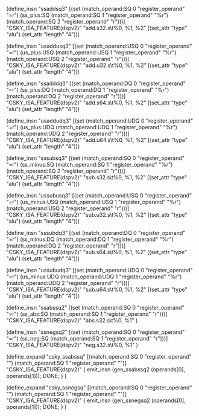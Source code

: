 (define_insn "ssaddsq3"
  [(set (match_operand:SQ              0 "register_operand" "=r")
        (ss_plus:SQ  (match_operand:SQ 1 "register_operand" "%r")
                     (match_operand:SQ 2 "register_operand" "r")))]
  "CSKY_ISA_FEATURE(dspv2)"
  "add.s32.s\t%0, %1, %2"
  [(set_attr "type"   "alu")
   (set_attr "length"   "4")])

(define_insn "usaddusq3"
  [(set (match_operand:USQ               0 "register_operand" "=r")
        (us_plus:USQ  (match_operand:USQ 1 "register_operand" "%r")
                      (match_operand:USQ 2 "register_operand" "r")))]
  "CSKY_ISA_FEATURE(dspv2)"
  "add.u32.s\t%0, %1, %2"
  [(set_attr "type"   "alu")
   (set_attr "length"   "4")])

(define_insn "ssadddq3"
  [(set (match_operand:DQ              0 "register_operand" "=r")
        (ss_plus:DQ  (match_operand:DQ 1 "register_operand" "%r")
                     (match_operand:DQ 2 "register_operand" "r")))]
  "CSKY_ISA_FEATURE(dspv2)"
  "add.s64.s\t%0, %1, %2"
  [(set_attr "type"   "alu")
   (set_attr "length"   "4")])

(define_insn "usaddudq3"
  [(set (match_operand:UDQ               0 "register_operand" "=r")
        (us_plus:UDQ  (match_operand:UDQ 1 "register_operand" "%r")
                      (match_operand:UDQ 2 "register_operand" "r")))]
  "CSKY_ISA_FEATURE(dspv2)"
  "add.u64.s\t%0, %1, %2"
  [(set_attr "type"   "alu")
   (set_attr "length"   "4")])

(define_insn "sssubsq3"
  [(set (match_operand:SQ              0 "register_operand" "=r")
        (ss_minus:SQ  (match_operand:SQ 1 "register_operand" "%r")
                     (match_operand:SQ 2 "register_operand" "r")))]
  "CSKY_ISA_FEATURE(dspv2)"
  "sub.s32.s\t%0, %1, %2"
  [(set_attr "type"   "alu")
   (set_attr "length"   "4")])

(define_insn "ussubusq3"
  [(set (match_operand:USQ               0 "register_operand" "=r")
        (us_minus:USQ  (match_operand:USQ 1 "register_operand" "%r")
                      (match_operand:USQ 2 "register_operand" "r")))]
  "CSKY_ISA_FEATURE(dspv2)"
  "sub.u32.s\t%0, %1, %2"
  [(set_attr "type"   "alu")
   (set_attr "length"   "4")])

(define_insn "sssubdq3"
  [(set (match_operand:DQ              0 "register_operand" "=r")
        (ss_minus:DQ  (match_operand:DQ 1 "register_operand" "%r")
                     (match_operand:DQ 2 "register_operand" "r")))]
  "CSKY_ISA_FEATURE(dspv2)"
  "sub.s64.s\t%0, %1, %2"
  [(set_attr "type"   "alu")
   (set_attr "length"   "4")])

(define_insn "ussubudq3"
  [(set (match_operand:UDQ               0 "register_operand" "=r")
        (us_minus:UDQ  (match_operand:UDQ 1 "register_operand" "%r")
                      (match_operand:UDQ 2 "register_operand" "r")))]
  "CSKY_ISA_FEATURE(dspv2)"
  "sub.u64.s\t%0, %1, %2"
  [(set_attr "type"   "alu")
   (set_attr "length"   "4")])

(define_insn "ssabssq2"
  [(set (match_operand:SQ 0 "register_operand" "=r")
        (ss_abs:SQ (match_operand:SQ 1 "register_operand" "r")))]
  "CSKY_ISA_FEATURE(dspv2)"
  "abs.s32.s\t%0, %1"
)

(define_insn "ssnegsq2"
  [(set (match_operand:SQ 0 "register_operand" "=r")
        (ss_neg:SQ (match_operand:SQ 1 "register_operand" "r")))]
  "CSKY_ISA_FEATURE(dspv2)"
  "neg.s32.s\t%0, %1"
)

(define_expand "csky_ssabssq"
  [(match_operand:SQ 0 "register_operand" "")
   (match_operand:SQ 1 "register_operand" "")]
  "CSKY_ISA_FEATURE(dspv2)"
  {
    emit_insn (gen_ssabssq2 (operands[0], operands[1]));
    DONE;
  }
)

(define_expand "csky_ssnegsq"
  [(match_operand:SQ 0 "register_operand" "")
   (match_operand:SQ 1 "register_operand" "")]
  "CSKY_ISA_FEATURE(dspv2)"
  {
    emit_insn (gen_ssnegsq2 (operands[0], operands[1]));
    DONE;
  }
)